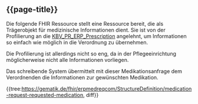 ## {{page-title}}

Die folgende FHIR Ressource stellt eine Ressource bereit, die als Trägerobjekt für medizinische Informationen dient. Sie ist von der Profilierung an die [KBV_PR_ERP_Prescription](https://simplifier.net/erezept/kbvprerpprescription) angelehnt, um Informationen so einfach wie möglich in die Verordnung zu übernehmen.

Die Profilierung ist allerdings nicht so eng, da in der Pflegeeinrichtung möglicherweise nicht alle Informationen vorliegen.

Das schreibende System übermittelt mit dieser Medikationsanfrage dem Verordnenden die Informationen zur gewünschten Medikation.

{{tree:https://gematik.de/fhir/erpmedreqcom/StructureDefinition/medication-request-requested-medication, diff}}